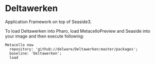 Deltawerken
===========

Application Framework on top of Seaside3.

To load Deltawerken into Pharo, load MetacelloPreview and Seaside into your image and then execute following:

```Smalltalk
Metacello new
  repository: 'github://delware/Deltawerken:master/packages';
  baseline: 'Deltawerken';
  load
```
